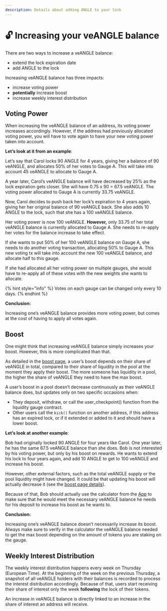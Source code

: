 ```yaml
---
description: Details about adding ANGLE to your lock
---
```


# 🔓 Increasing your veANGLE balance

There are two ways to increase a veANGLE balance:

- extend the lock expiration date
- add ANGLE to the lock

Increasing veANGLE balance has three impacts:

- increase voting power
- **potentially** increase boost
- increase weekly interest distribution

## Voting Power

When increasing the veANGLE balance of an address, its voting power increases accordingly. However, if the address had previously allocated voting power, you will have to vote again to have your new voting power taken into account.

**Let’s look at it from an example**:

Let’s say that Carol locks 90 ANGLE for 4 years, giving her a balance of 90 veANGLE, and allocates 50% of her votes to Gauge A. This will take into account 45 veANGLE to allocate to Gauge A.

A year later, Carol’s veANGLE balance will have decreased by 25% as the lock expiration gets closer. She will have 0.75 x 90 = 67.5 veANGLE. The voting power allocated to Gauge A is currently 33.75 veANGLE.

Now, Carol decides to push back her lock’s expiration to 4 years again, giving her her original balance of 90 veANGLE back. She also adds 10 ANGLE to the lock, such that she has a 100 veANGLE balance.

Her voting power is now 100 veANGLE. **However,** only 33.75 of her total veANGLE balance is currently allocated to Gauge A. She needs to re-apply her votes for the balance increase to take effect.

If she wants to put 50% of her 100 veANGLE balance on Gauge A, she needs to do another voting transaction, allocating 50% to Gauge A. This new voting tx will take into account the new 100 veANGLE balance, and allocate half to this gauge.

If she had allocated all her voting power on multiple gauges, she would have to re-apply all of these votes with the new weights she wants to allocate.

{% hint style="info" %}
Votes on each gauge can be changed only every 10 days.
{% endhint %}

**Conclusion:**

Increasing one’s veANGLE balance provides more voting power, but comes at the cost of having to apply all votes again.

## Boost

One might think that increasing veANGLE balance simply increases your boost. However, this is more complicated than that.

As detailed in the [boost page](boost.md), a user’s boost depends on their share of veANGLE in total, compared to their share of liquidity in the pool at the moment they apply their boost. The more someone has liquidity in a pool, the higher the share of veANGLE they need to have the max boost.

A user’s boost in a pool doesn’t decrease continuously as their veANGLE balance does, but updates only on two specific occasions when:

- They deposit, withdraw, or call the user_checkpoint() function from the liquidity gauge contract.
- Other users call the `kick()` function on another address, if this address has an expired lock, or if it extended or added to it and should have a lower boost.

**Let’s look at another example**:

Bob had originally locked 90 ANGLE for four years like Carol. One year later, he has the same 67.5 veANGLE balance than she does. Bob is not interested by his voting power, but only by his boost on rewards. He wants to extend his lock to four years again, and add 10 ANGLE to get to 100 veANGLE and increase his boost.

However, other external factors, such as the total veANGLE supply or the pool liquidity might have changed. It could be that updating his boost will actually decrease it (see the [boost page details](boost.md#🖋️-details)).

Because of that, Bob should actually use the calculator from the [App](https://app.angle.money/#/lock) to make sure that he would meet the necessary veANGLE balance he needs for his deposit to increase his boost as he wants to.

**Conclusion:**

Increasing one’s veANGLE balance doesn’t necessarily increase its boost. Always make sure to verify in the calculator the veANGLE balance needed to get the max boost depending on the amount of tokens you are staking on the gauge.

## Weekly Interest Distribution

The weekly interest distribution happens every week on Thursday (European Time). At the beginning of the week on the previous Thursday, a snapshot of all veANGLE holders with their balances is recorded to process the interest distribution accordingly. Because of that, users start receiving their share of interest only the week **following** the lock of their tokens.

An increase in veANGLE balance is directly linked to an increase in the share of interest an address will receive.
